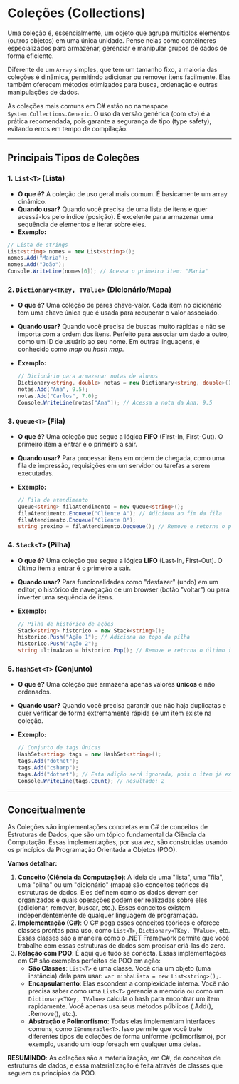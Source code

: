 # Coleções (Collections)

Uma coleção é, essencialmente, um objeto que agrupa múltiplos elementos (outros objetos) em uma única unidade. Pense nelas como contêineres especializados para armazenar, gerenciar e manipular grupos de dados de forma eficiente.

Diferente de um `Array` simples, que tem um tamanho fixo, a maioria das coleções é dinâmica, permitindo adicionar ou remover itens facilmente. Elas também oferecem métodos otimizados para busca, ordenação e outras manipulações de dados.

As coleções mais comuns em C# estão no namespace `System.Collections.Generic`. O uso da versão genérica (com `<T>`) é a prática recomendada, pois garante a segurança de tipo (type safety), evitando erros em tempo de compilação.

---

## Principais Tipos de Coleções

### 1. `List<T>` (Lista)

- **O que é?** A coleção de uso geral mais comum. É basicamente um array dinâmico.
- **Quando usar?** Quando você precisa de uma lista de itens e quer acessá-los pelo índice (posição). É excelente para armazenar uma sequência de elementos e iterar sobre eles.
- **Exemplo:**

```csharp
// Lista de strings
List<string> nomes = new List<string>();
nomes.Add("Maria");
nomes.Add("João");
Console.WriteLine(nomes[0]); // Acessa o primeiro item: "Maria"
```

### 2. `Dictionary<TKey, TValue>` (Dicionário/Mapa)

- **O que é?** Uma coleção de pares chave-valor. Cada item no dicionário tem uma chave única que é usada para recuperar o valor associado.
- **Quando usar?** Quando você precisa de buscas muito rápidas e não se importa com a ordem dos itens. Perfeito para associar um dado a outro, como um ID de usuário ao seu nome. Em outras linguagens, é conhecido como *map* ou *hash map*.
- **Exemplo:**

  ```csharp
  // Dicionário para armazenar notas de alunos
  Dictionary<string, double> notas = new Dictionary<string, double>();
  notas.Add("Ana", 9.5);
  notas.Add("Carlos", 7.0);
  Console.WriteLine(notas["Ana"]); // Acessa a nota da Ana: 9.5
  ```

### 3. `Queue<T>` (Fila)

- **O que é?** Uma coleção que segue a lógica **FIFO** (First-In, First-Out). O primeiro item a entrar é o primeiro a sair.
- **Quando usar?** Para processar itens em ordem de chegada, como uma fila de impressão, requisições em um servidor ou tarefas a serem executadas.
- **Exemplo:**

  ```csharp
  // Fila de atendimento
  Queue<string> filaAtendimento = new Queue<string>();
  filaAtendimento.Enqueue("Cliente A"); // Adiciona ao fim da fila
  filaAtendimento.Enqueue("Cliente B");
  string proximo = filaAtendimento.Dequeue(); // Remove e retorna o primeiro item: "Cliente A"
  ```

### 4. `Stack<T>` (Pilha)

- **O que é?** Uma coleção que segue a lógica **LIFO** (Last-In, First-Out). O último item a entrar é o primeiro a sair.
- **Quando usar?** Para funcionalidades como "desfazer" (undo) em um editor, o histórico de navegação de um browser (botão "voltar") ou para inverter uma sequência de itens.
- **Exemplo:**

  ```csharp
  // Pilha de histórico de ações
  Stack<string> historico = new Stack<string>();
  historico.Push("Ação 1"); // Adiciona ao topo da pilha
  historico.Push("Ação 2");
  string ultimaAcao = historico.Pop(); // Remove e retorna o último item: "Ação 2"
  ```

### 5. `HashSet<T>` (Conjunto)

- **O que é?** Uma coleção que armazena apenas valores **únicos** e não ordenados.
- **Quando usar?** Quando você precisa garantir que não haja duplicatas e quer verificar de forma extremamente rápida se um item existe na coleção.
- **Exemplo:**

  ```csharp
  // Conjunto de tags únicas
  HashSet<string> tags = new HashSet<string>();
  tags.Add("dotnet");
  tags.Add("csharp");
  tags.Add("dotnet"); // Esta adição será ignorada, pois o item já existe.
  Console.WriteLine(tags.Count); // Resultado: 2
  ```

---

## Conceitualmente

As Coleções são implementações concretas em C# de conceitos de Estruturas de Dados, que são um tópico fundamental da Ciência da Computação. Essas implementações, por sua vez, são construídas usando os princípios da Programação Orientada a Objetos (POO).

**Vamos detalhar:**

1. **Conceito (Ciência da Computação)**: A ideia de uma "lista", uma "fila", uma "pilha" ou um "dicionário" (mapa) são conceitos teóricos de estruturas de dados. Eles definem como os dados devem ser organizados e quais operações podem ser realizadas sobre eles (adicionar, remover, buscar, etc.). Esses conceitos existem independentemente de qualquer linguagem de programação.
2. **Implementação (C#)**: O C# pega esses conceitos teóricos e oferece classes prontas para uso, como `List<T>`, `Dictionary<TKey, TValue>`, etc. Essas classes são a maneira como o .NET Framework permite que você trabalhe com essas estruturas de dados sem precisar criá-las do zero.
3. **Relação com POO**: É aqui que tudo se conecta. Essas implementações em C# são exemplos perfeitos de POO em ação:
   - **São Classes**: `List<T>` é uma classe. Você cria um objeto (uma instância) dela para usar: `var minhaLista = new List<string>();`.
   - **Encapsulamento**: Elas escondem a complexidade interna. Você não precisa saber como uma `List<T>` gerencia a memória ou como um `Dictionary<TKey, TValue>` calcula o hash para encontrar um item rapidamente. Você apenas usa seus métodos públicos (.Add(), .Remove(), etc.).
   - **Abstração e Polimorfismo**: Todas elas implementam interfaces comuns, como `IEnumerable<T>`. Isso permite que você trate diferentes tipos de coleções de forma uniforme (polimorfismo), por exemplo, usando um loop foreach em qualquer uma delas.

**RESUMINDO**: As coleções são a materialização, em C#, de conceitos de estruturas de dados, e essa materialização é feita através de classes que seguem os princípios da POO.
